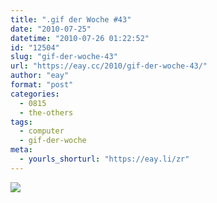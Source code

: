 ```yaml
---
title: ".gif der Woche #43"
date: "2010-07-25"
datetime: "2010-07-26 01:22:52"
id: "12504"
slug: "gif-der-woche-43"
url: "https://eay.cc/2010/gif-der-woche-43/"
author: "eay"
format: "post"
categories:
  - 0815
  - the-others
tags:
  - computer
  - gif-der-woche
meta:
  - yourls_shorturl: "https://eay.li/zr"
---
```


![](https://eay.cc/uploads/2010/computerhass.gif)
